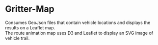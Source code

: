 # Gritter-Map

Consumes GeoJson files that contain vehicle locations and displays the results on a Leaflet map.  
The route animation map uses D3 and Leaflet to display an SVG image of vehicle trail.
